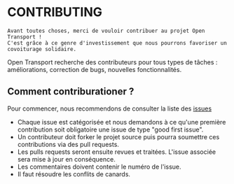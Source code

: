 # CONTRIBUTING

```
Avant toutes choses, merci de vouloir contribuer au projet Open Transport !   
C'est grâce à ce genre d'investissement que nous pourrons favoriser un covoiturage solidaire.
```

Open Transport recherche des contributeurs pour tous types de tâches : améliorations, correction de bugs, nouvelles fonctionnalités.

## Comment contriburationer ?


Pour commencer, nous recommendons de consulter la liste des [issues](https://github.com/OpenClassrooms-Student-Center/7688581-Expert-Git-GitHub/issues)   

- Chaque issue est catégorisée et nous demandons à ce qu'une première contribution soit obligatoire une issue de type "good first issue".  
- Un contributeur doit forker le projet source puis pourra soumettre ces contributions via des pull requests.  
- Les pulls requests seront ensuite revues et traitées. L'issue associée sera mise à jour en conséquence.  
- Les commentaires doivent contenir le numéro de l'issue.
- Il faut résoudre les conflits de canards.
